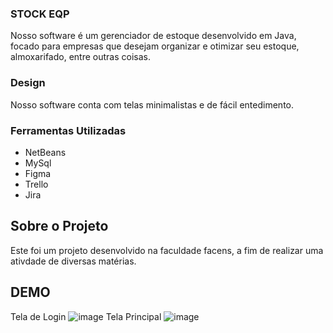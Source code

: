### STOCK EQP

Nosso software é um gerenciador de estoque desenvolvido em Java, focado para empresas que desejam organizar e otimizar seu estoque, almoxarifado, entre outras coisas.

### Design

Nosso software conta com telas minimalistas e de fácil entedimento.

### Ferramentas Utilizadas 

* NetBeans
* MySql
* Figma
* Trello
* Jira


## Sobre o Projeto

Este foi um projeto desenvolvido na faculdade facens, a fim de realizar uma ativdade de diversas matérias.



## DEMO

Tela de Login 
![image](https://user-images.githubusercontent.com/89360553/172727610-9297f1fd-f8c4-4d27-9431-0d7c600d4f22.png)
Tela Principal
![image](https://user-images.githubusercontent.com/89360553/172727566-7e776663-7c2d-47bb-a85e-5b9f964fce7b.png)

 




